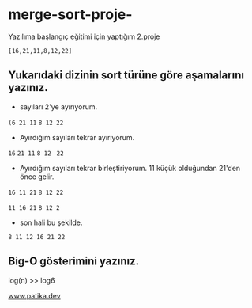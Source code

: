 # merge-sort-proje-
Yazılıma başlangıç eğitimi için yaptığım 2.proje 
 

 ```
 [16,21,11,8,12,22] 
 ```
## Yukarıdaki dizinin sort türüne göre aşamalarını yazınız.

* sayıları 2'ye ayırıyorum. 

``` (6 21 11 ``` ``` 8 12 22 ```

* Ayırdığım sayıları tekrar ayırıyorum.

```16``` ```21 11``` ```8 12 ``` ```22```

* Ayırdığım sayıları tekrar birleştiriyorum. 11 küçük olduğundan 21'den önce gelir.

 ``` 16 11 21 ``` ``` 8 12 22 ```
 
 
 ```11 16 21```  ```8 12 2```
 
 * son hali bu şekilde.
 
 ``` 8 11 12 16 21 22 ```
 
 ## Big-O gösterimini yazınız. 
 
 log(n) >> log6

www.patika.dev 
